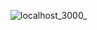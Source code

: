 ![localhost_3000_](https://user-images.githubusercontent.com/60960142/82900452-2d1e2c00-9f7a-11ea-9e5e-900c07d2c623.png)
